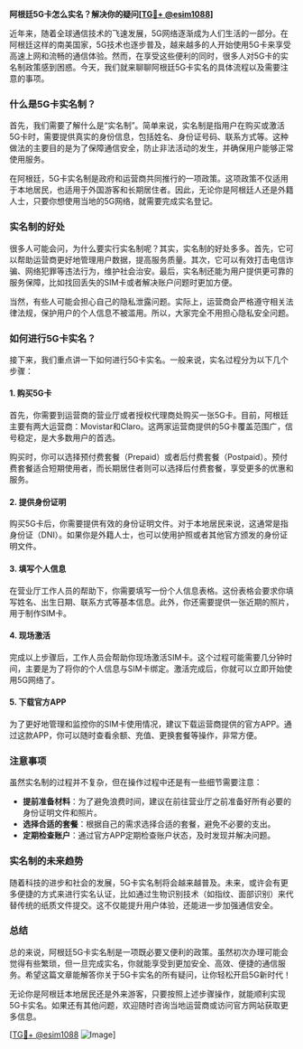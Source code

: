 **阿根廷5G卡怎么实名？解决你的疑问[[TG💪+ @esim1088](https://t.me/s/esim1088)]**

近年来，随着全球通信技术的飞速发展，5G网络逐渐成为人们生活的一部分。在阿根廷这样的南美国家，5G技术也逐步普及，越来越多的人开始使用5G卡来享受高速上网和流畅的通信体验。然而，在享受这些便利的同时，很多人对5G卡的实名制政策感到困惑。今天，我们就来聊聊阿根廷5G卡实名的具体流程以及需要注意的事项。

### 什么是5G卡实名制？

首先，我们需要了解什么是“实名制”。简单来说，实名制是指用户在购买或激活5G卡时，需要提供真实的身份信息，包括姓名、身份证号码、联系方式等。这种做法的主要目的是为了保障通信安全，防止非法活动的发生，并确保用户能够正常使用服务。

在阿根廷，5G卡实名制是政府和运营商共同推行的一项政策。这项政策不仅适用于本地居民，也适用于外国游客和长期居住者。因此，无论你是阿根廷人还是外籍人士，只要你想使用当地的5G网络，就需要完成实名登记。

### 实名制的好处

很多人可能会问，为什么要实行实名制呢？其实，实名制的好处多多。首先，它可以帮助运营商更好地管理用户数据，提高服务质量。其次，它可以有效打击电信诈骗、网络犯罪等违法行为，维护社会治安。最后，实名制还能为用户提供更可靠的服务保障，比如找回丢失的SIM卡或者解决账户问题时更加方便。

当然，有些人可能会担心自己的隐私泄露问题。实际上，运营商会严格遵守相关法律法规，保护用户的个人信息不被滥用。所以，大家完全不用担心隐私安全问题。

### 如何进行5G卡实名？

接下来，我们重点讲一下如何进行5G卡实名。一般来说，实名过程分为以下几个步骤：

#### 1. 购买5G卡

首先，你需要到运营商的营业厅或者授权代理商处购买一张5G卡。目前，阿根廷主要有两大运营商：Movistar和Claro。这两家运营商提供的5G卡覆盖范围广，信号稳定，是大多数用户的首选。

购买时，你可以选择预付费套餐（Prepaid）或者后付费套餐（Postpaid）。预付费套餐适合短期使用者，而长期居住者则可以选择后付费套餐，享受更多的优惠和服务。

#### 2. 提供身份证明

购买5G卡后，你需要提供有效的身份证明文件。对于本地居民来说，这通常是指身份证（DNI）。如果你是外籍人士，也可以使用护照或者其他官方颁发的身份证明文件。

#### 3. 填写个人信息

在营业厅工作人员的帮助下，你需要填写一份个人信息表格。这份表格会要求你填写姓名、出生日期、联系方式等基本信息。此外，你还需要提供一张近期的照片，用于制作SIM卡。

#### 4. 现场激活

完成以上步骤后，工作人员会帮助你现场激活SIM卡。这个过程可能需要几分钟时间，主要是为了将你的个人信息与SIM卡绑定。激活完成后，你就可以立即开始使用5G网络了。

#### 5. 下载官方APP

为了更好地管理和监控你的SIM卡使用情况，建议下载运营商提供的官方APP。通过这款APP，你可以随时查看余额、充值、更换套餐等操作，非常方便。

### 注意事项

虽然实名制的过程并不复杂，但在操作过程中还是有一些细节需要注意：

- **提前准备材料**：为了避免浪费时间，建议在前往营业厅之前准备好所有必要的身份证明文件和照片。
- **选择合适的套餐**：根据自己的需求选择合适的套餐，避免不必要的支出。
- **定期检查账户**：通过官方APP定期检查账户状态，及时发现并解决问题。

### 实名制的未来趋势

随着科技的进步和社会的发展，5G卡实名制将会越来越普及。未来，或许会有更多便捷的方式来进行实名认证，比如通过生物识别技术（如指纹、面部识别）来代替传统的纸质文件提交。这不仅能提升用户体验，还能进一步加强通信安全。

### 总结

总的来说，阿根廷5G卡实名制是一项既必要又便利的政策。虽然初次办理可能会觉得有些繁琐，但一旦完成实名，你就能享受到更加安全、高效、便捷的通信服务。希望这篇文章能解答你关于5G卡实名的所有疑问，让你轻松开启5G新时代！

无论你是阿根廷本地居民还是外来游客，只要按照上述步骤操作，就能顺利实现5G卡实名。如果还有其他问题，欢迎随时咨询当地运营商或访问官方网站获取更多信息。

[[TG💪+ @esim1088](https://t.me/s/esim1088) ![Image](https://i.postimg.cc/4NQfJmqS/Snipaste-2025-05-13-00-14-12.png)]
